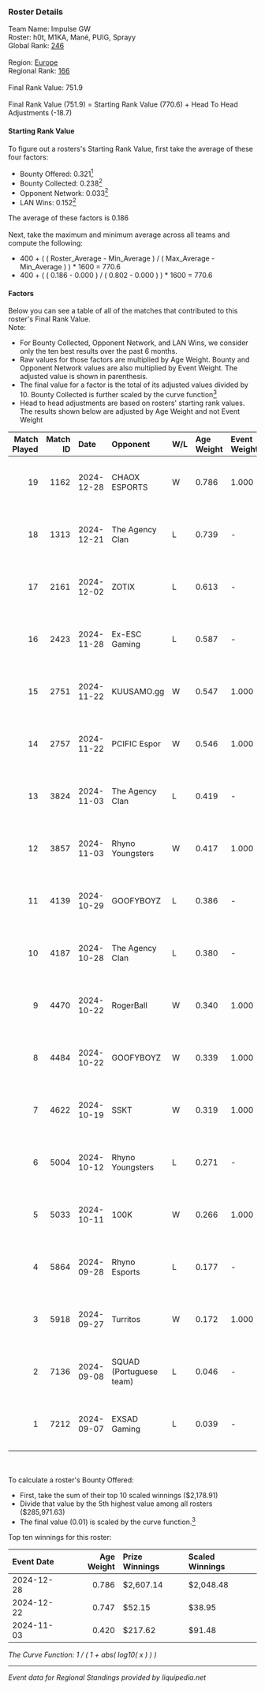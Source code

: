 ### Roster Details<br />
Team Name: Impulse GW<br />
Roster: h0t, M1KA, Mané, PUIG, Sprayy<br />
Global Rank: [246](../../standings_global_2025_02_28.md)<br />
<br />
Region: [Europe]( ../../standings_europe_2025_02_28.md)<br />
Regional Rank: [166]( ../../standings_europe_2025_02_28.md)<br />
<br />
Final Rank Value:  751.9<br />
<br />
Final Rank Value (751.9) = Starting Rank Value (770.6) + Head To Head Adjustments (-18.7)<br />

#### Starting Rank Value<br />
To figure out a rosters's Starting Rank Value, first take the average of these four factors:<br />
- Bounty Offered: 0.321[<sup>1</sup>](#table2)
- Bounty Collected: 0.238[<sup>2</sup>](#table1)
- Opponent Network: 0.033[<sup>2</sup>](#table1)
- LAN Wins: 0.152[<sup>2</sup>](#table1)

The average of these factors is 0.186<br />
<br />
Next, take the maximum and minimum average across all teams and compute the following:<br />
- 400 + ( ( Roster_Average - Min_Average ) / ( Max_Average - Min_Average ) ) * 1600 = 770.6
- 400 + ( ( 0.186 - 0.000 ) / ( 0.802 - 0.000 ) ) * 1600 = 770.6


#### Factors<br />
Below you can see a table of all of the matches that contributed to this roster's Final Rank Value.<br />
Note:<br />

- For Bounty Collected, Opponent Network, and LAN Wins, we consider only the ten best results over the past 6 months.
- Raw values for those factors are multiplied by Age Weight. Bounty and Opponent Network values are also multiplied by Event Weight. The adjusted value is shown in parenthesis.
- The final value for a factor is the total of its adjusted values divided by 10. Bounty Collected is further scaled by the curve function[<sup>3</sup>](#curveFunction)
- Head to head adjustments are based on rosters' starting rank values. The results shown below are adjusted by Age Weight and not Event Weight
<span id="table1"></span><br />


| Match Played | Match ID | Date       | Opponent                | W/L | Age Weight | Event Weight | Bounty Collected | Opponent Network | LAN Wins  | H2H Adj. | Roster                            |
| -: | -: | :- | :- | :- | :- | :- | :- | :- | :- | -: | :- |
|           19 |     1162 | 2024-12-28 | CHAOX ESPORTS           | W   | 0.786      | 1.000        | 0.003 (0.002)    | 0.000 (0.000)    | 1 (0.786) |     5.84 | h0t, M1KA, Mané, PUIG, Sprayy     |
|           18 |     1313 | 2024-12-21 | The Agency Clan         | L   | 0.739      | -            | -                | -                | -         |    -6.61 | h0t, M1KA, Mané, PUIG, Sprayy     |
|           17 |     2161 | 2024-12-02 | ZOTIX                   | L   | 0.613      | -            | -                | -                | -         |   -12.60 | h0t, M1KA, Mané, PUIG, Sprayy     |
|           16 |     2423 | 2024-11-28 | Ex-ESC Gaming           | L   | 0.587      | -            | -                | -                | -         |   -10.90 | h0t, M1KA, Mané, PUIG, Sprayy     |
|           15 |     2751 | 2024-11-22 | KUUSAMO.gg              | W   | 0.547      | 1.000        | 0.000 (0.000)    | 0.177 (0.097)    | 0 (0.000) |     3.80 | h0t, M1KA, Mané, PUIG, Sprayy     |
|           14 |     2757 | 2024-11-22 | PCIFIC Espor            | W   | 0.546      | 1.000        | 0.005 (0.003)    | 0.275 (0.150)    | 0 (0.000) |    10.03 | h0t, M1KA, Mané, PUIG, Sprayy     |
|           13 |     3824 | 2024-11-03 | The Agency Clan         | L   | 0.419      | -            | -                | -                | -         |    -3.91 | h0t, M1KA, Mané, PUIG, Sprayy     |
|           12 |     3857 | 2024-11-03 | Rhyno Youngsters        | W   | 0.417      | 1.000        | 0.000 (0.000)    | 0.000 (0.000)    | 1 (0.417) |     1.50 | h0t, M1KA, Mané, PUIG, Sprayy     |
|           11 |     4139 | 2024-10-29 | GOOFYBOYZ               | L   | 0.386      | -            | -                | -                | -         |    -5.39 | h0t, M1KA, Mané, PUIG, Sprayy     |
|           10 |     4187 | 2024-10-28 | The Agency Clan         | L   | 0.380      | -            | -                | -                | -         |    -3.72 | h0t, M1KA, Mané, PUIG, Sprayy     |
|            9 |     4470 | 2024-10-22 | RogerBall               | W   | 0.340      | 1.000        | 0.000 (0.000)    | 0.033 (0.011)    | 0 (0.000) |     2.10 | h0t, M1KA, Mané, PUIG, Sprayy     |
|            8 |     4484 | 2024-10-22 | GOOFYBOYZ               | W   | 0.339      | 1.000        | 0.003 (0.001)    | 0.198 (0.067)    | 0 (0.000) |     5.90 | h0t, M1KA, Mané, PUIG, Sprayy     |
|            7 |     4622 | 2024-10-19 | SSKT                    | W   | 0.319      | 1.000        | 0.000 (0.000)    | 0.000 (0.000)    | 0 (0.000) |     1.15 | h0t, M1KA, Mané, PUIG, Sprayy     |
|            6 |     5004 | 2024-10-12 | Rhyno Youngsters        | L   | 0.271      | -            | -                | -                | -         |    -3.79 | h0t, Horsalo, M1KA, PUIG, Sprayy  |
|            5 |     5033 | 2024-10-11 | 100K                    | W   | 0.266      | 1.000        | 0.000 (0.000)    | 0.000 (0.000)    | 0 (0.000) |     0.95 | h0t, Horsalo, M1KA, PUIG, Sprayy  |
|            4 |     5864 | 2024-09-28 | Rhyno Esports           | L   | 0.177      | -            | -                | -                | -         |    -1.48 | h0t, Horsalo, M1KA, PUIG, Sprayy  |
|            3 |     5918 | 2024-09-27 | Turritos                | W   | 0.172      | 1.000        | 0.000 (0.000)    | 0.008 (0.001)    | 0 (0.000) |     0.62 | h0t, Horsalo, M1KA, PUIG, Sprayy  |
|            2 |     7136 | 2024-09-08 | SQUAD (Portuguese team) | L   | 0.046      | -            | -                | -                | -         |    -1.18 | h0t, M1KA, PUIG, SeabraEZ, Sprayy |
|            1 |     7212 | 2024-09-07 | EXSAD Gaming            | L   | 0.039      | -            | -                | -                | -         |    -1.01 | h0t, M1KA, PUIG, SeabraEZ, Sprayy |

<br />
<span id="table2"></span><br />
To calculate a roster's Bounty Offered:<br />

- First, take the sum of their top 10 scaled winnings ($2,178.91)
- Divide that value by the 5th highest value among all rosters ($285,971.63)
- The final value (0.01) is scaled by the curve function.[<sup>3</sup>](#curveFunction)

Top ten winnings for this roster:<br />

| Event Date | Age Weight | Prize Winnings | Scaled Winnings |
| :- | -: | :- | :- |
| 2024-12-28 |      0.786 | $2,607.14      | $2,048.48       |
| 2024-12-22 |      0.747 | $52.15         | $38.95          |
| 2024-11-03 |      0.420 | $217.62        | $91.48          |


<span id="curveFunction"></span>_The Curve Function: 1 / ( 1 + abs( log10( x ) ) )_<br />

---
_Event data for Regional Standings provided by liquipedia.net_<br />
